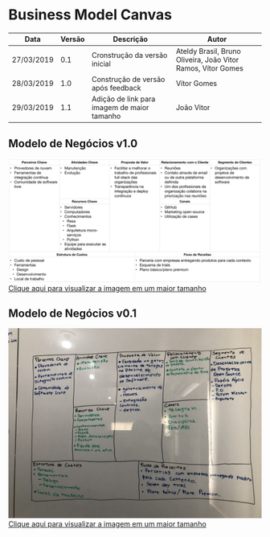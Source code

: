 # Business Model Canvas

| **Data** | **Versão** | **Descrição** | **Autor** |
| --- | --- | --- | --- |
| 27/03/2019 | 0.1 | Cronstrução da versão inicial | Ateldy Brasil, Bruno Oliveira, João Vitor Ramos, Vítor Gomes |
| 28/03/2019 | 1.0 | Construção de versão após feedback | Vítor Gomes |
| 29/03/2019 | 1.1 | Adição de link para imagem de maior tamanho | João Vitor |

## Modelo de Negócios v1.0

![canvas v1.0](../img/canvas/canvas_v1.png)
[Clique aqui para visualizar a imagem em um maior tamanho](https://raw.githubusercontent.com/fga-eps-mds/2019.1-Grupo-3/20-ElaborarCanvas/docs/img/canvas/canvas_v1.png)

## Modelo de Negócios v0.1

![canvas v0.1](../img/canvas/canvas_v0_1.jpeg)
[Clique aqui para visualizar a imagem em um maior tamanho](https://raw.githubusercontent.com/fga-eps-mds/2019.1-Grupo-3/20-ElaborarCanvas/docs/img/canvas/canvas_v0_1.jpeg)
